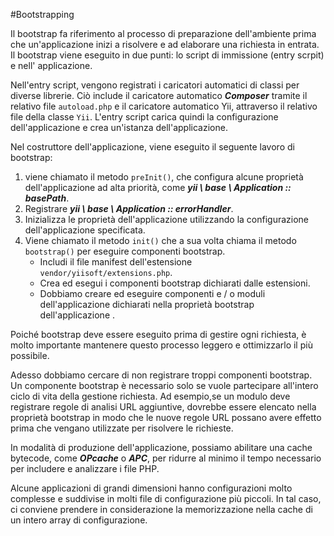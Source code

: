 #Bootstrapping


Il bootstrap fa riferimento al processo di preparazione dell'ambiente prima che un'applicazione inizi a risolvere e ad elaborare una richiesta in entrata. Il bootstrap viene eseguito in due punti: lo script di immissione (entry scrpit) e nell' applicazione.

Nell'entry script, vengono registrati i caricatori automatici di classi per diverse librerie. Ciò include il caricatore automatico ***Composer*** tramite il relativo file ```autoload.php``` e il caricatore automatico Yii, attraverso il relativo file della classe ```Yii```. L'entry script carica quindi la configurazione dell'applicazione e crea un'istanza dell'applicazione.

Nel costruttore dell'applicazione, viene eseguito il seguente lavoro di bootstrap:

1. viene chiamato il metodo ```preInit()```, che configura alcune proprietà dell'applicazione ad alta priorità, come ***yii \ base \ Application :: basePath***.
2. Registrare ***yii \ base \ Application :: errorHandler***.
3. Inizializza le proprietà dell'applicazione utilizzando la configurazione dell'applicazione specificata.
4. Viene chiamato il metodo ```init()``` che a sua volta chiama il metodo ```bootstrap()``` per eseguire componenti bootstrap.
    - Includi il file manifest dell'estensione ```vendor/yiisoft/extensions.php```.
    - Crea ed esegui i componenti bootstrap dichiarati dalle estensioni.
    - Dobbiamo creare ed eseguire componenti e / o moduli dell'applicazione dichiarati nella proprietà bootstrap dell'applicazione .

Poiché bootstrap deve essere eseguito prima di gestire ogni richiesta, è molto importante mantenere questo processo leggero e ottimizzarlo il più possibile.

Adesso dobbiamo cercare di non registrare troppi componenti bootstrap. Un componente bootstrap è necessario solo se vuole partecipare all'intero ciclo di vita della gestione richiesta. Ad esempio,se un modulo deve registrare regole di analisi URL aggiuntive, dovrebbe essere elencato nella proprietà bootstrap in modo che le nuove regole URL possano avere effetto prima che vengano utilizzate per risolvere le richieste.

In modalità di produzione dell'applicazione, possiamo abilitare una cache bytecode, come ***OPcache*** o ***APC***, per ridurre al minimo il tempo necessario per includere e analizzare i file PHP.

Alcune applicazioni di grandi dimensioni hanno configurazioni molto complesse e suddivise in molti file di configurazione più piccoli. In tal caso, ci conviene prendere in considerazione la memorizzazione nella cache di un intero array di configurazione.










